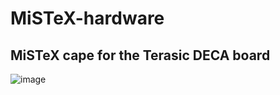 # MiSTeX-hardware
## MiSTeX cape for the Terasic DECA board

![image](https://user-images.githubusercontent.com/148607/222098140-950557dc-dc55-49f4-861c-ce97a51d5c72.png)
